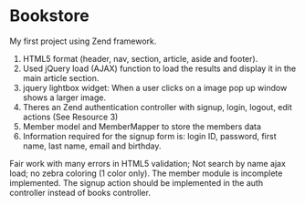 # Bookstore
My first project using Zend framework.
1. HTML5 format (header, nav, section, article, aside and footer).   
2. Used jQuery load (AJAX) function to load the results and display it in the main article section.   
3. jquery lightbox widget: When a user clicks on a image  pop up window shows a larger image.  
4. Theres an Zend authentication controller with signup, login, logout, edit actions (See Resource 3)  
5. Member model and MemberMapper to store the members data 
6. Information required for the signup form is: login ID, password, first name, last name, email and birthday.  


Fair work with many errors in HTML5 validation; Not search by name ajax load; no zebra coloring (1 color only). The member module is incomplete implemented. The signup action should be implemented in the auth controller instead of books controller.
